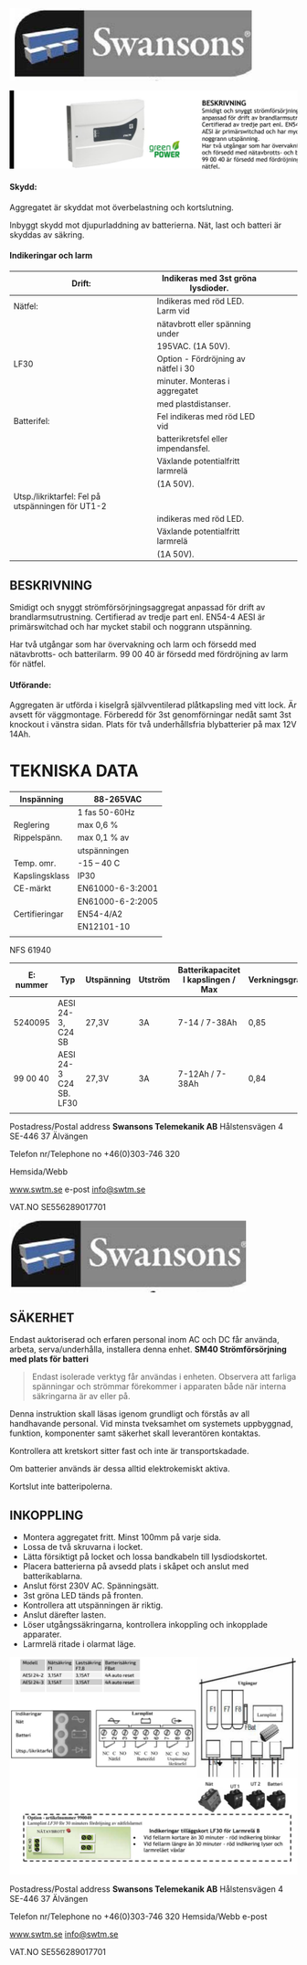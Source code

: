 ![](images/_page_0_Picture_1.jpeg)

![](images/_page_0_Picture_3.jpeg)

#### **Skydd**:

Aggregatet är skyddat mot överbelastning och kortslutning.

Inbyggt skydd mot djupurladdning av batterierna. Nät, last och batteri är skyddas av säkring.

#### **Indikeringar och larm**

| Drift:                                            | Indikeras med 3st gröna lysdioder.  |  |  |  |  |
|---------------------------------------------------|-------------------------------------|--|--|--|--|
| Nätfel:                                           | Indikeras med röd LED. Larm vid     |  |  |  |  |
|                                                   | nätavbrott eller spänning under     |  |  |  |  |
|                                                   | 195VAC. (1A 50V).                   |  |  |  |  |
| LF30                                              | Option - Fördröjning av nätfel i 30 |  |  |  |  |
|                                                   | minuter. Monteras i aggregatet      |  |  |  |  |
|                                                   | med plastdistanser.                 |  |  |  |  |
| Batterifel:                                       | Fel indikeras med röd LED vid       |  |  |  |  |
|                                                   | batterikretsfel eller impendansfel. |  |  |  |  |
|                                                   | Växlande potentialfritt larmrelä    |  |  |  |  |
|                                                   | (1A 50V).                           |  |  |  |  |
| Utsp./likriktarfel: Fel på utspänningen för UT1-2 |                                     |  |  |  |  |
|                                                   | indikeras med röd LED.              |  |  |  |  |
|                                                   | Växlande potentialfritt larmrelä    |  |  |  |  |
|                                                   | (1A 50V).                           |  |  |  |  |

## **BESKRIVNING**

Smidigt och snyggt strömförsörjningsaggregat anpassad för drift av brandlarmsutrustning. Certifierad av tredje part enl. EN54-4 AESI är primärswitchad och har mycket stabil och noggrann utspänning.

Har två utgångar som har övervakning och larm och försedd med nätavbrotts- och batterilarm. 99 00 40 är försedd med fördröjning av larm för nätfel.

#### **Utförande:**

Aggregaten är utförda i kiselgrå självventilerad plåtkapsling med vitt lock. Är avsett för väggmontage. Förberedd för 3st genomförningar nedåt samt 3st knockout i vänstra sidan. Plats för två underhållsfria blybatterier på max 12V 14Ah.

# **TEKNISKA DATA**

| Inspänning     | 88-265VAC        |
|----------------|------------------|
|                | 1 fas 50-60Hz    |
| Reglering      | max 0,6 %        |
| Rippelspänn.   | max 0,1 % av     |
|                | utspänningen     |
| Temp. omr.     | -15 – 40 C       |
| Kapslingsklass | IP30             |
| CE-märkt       | EN61000-6-3:2001 |
|                | EN61000-6-2:2005 |
| Certifieringar | EN54-4/A2        |
|                | EN12101-10       |
|                |                  |

NFS 61940

| E: nummer | Typ                    | Utspänning | Utström | Batterikapacitet<br>I kapslingen / Max | Verkningsgrad | Egenförbrukning<br>vid batteridrift | HxBxD           |
|-----------|------------------------|------------|---------|----------------------------------------|---------------|-------------------------------------|-----------------|
| 5240095   | AESI 24-3, C24 SB      | 27,3V      | 3A      | 7-14 / 7-38Ah                          | 0,85          | 75mA                                | 248 x 322 x 126 |
| 99 00 40  | AESI 24-3 C24 SB. LF30 | 27,3V      | 3A      | 7-12Ah / 7-38Ah                        | 0,84          | 75mA                                | 248 x 322 x 126 |
|           |                        |            |         |                                        |               |                                     |                 |

Postadress/Postal address **Swansons Telemekanik AB** Hålstensvägen 4 SE-446 37 Älvängen

Telefon nr/Telephone no +46(0)303-746 320

Hemsida/Webb

www.swtm.se e-post info@swtm.se

VAT.NO SE556289017701

![](images/_page_1_Picture_1.jpeg)

## SÄKERHET

Endast auktoriserad och erfaren personal inom AC och DC får använda, arbeta, serva/underhålla, installera denna enhet.  **SM40 Strömförsörjning med plats för batteri**

> Endast isolerade verktyg får användas i enheten. Observera att farliga spänningar och strömmar förekommer i apparaten både när interna säkringarna är av eller på.

Denna instruktion skall läsas igenom grundligt och förstås av all handhavande personal. Vid minsta tveksamhet om systemets uppbyggnad, funktion, komponenter samt säkerhet skall leverantören kontaktas.

Kontrollera att kretskort sitter fast och inte är transportskadade.

Om batterier används är dessa alltid elektrokemiskt aktiva.

Kortslut inte batteripolerna.

## INKOPPLING

- Montera aggregatet fritt. Minst 100mm på varje sida.
- Lossa de två skruvarna i locket.
- Lätta försiktigt på locket och lossa bandkabeln till lysdiodskortet.
- Placera batterierna på avsedd plats i skåpet och anslut med batterikablarna.
- Anslut först 230V AC. Spänningsätt.
- 3st gröna LED tänds på fronten.
- Kontrollera att utspänningen är riktig.
- Anslut därefter lasten.
- Löser utgångssäkringarna, kontrollera inkoppling och inkopplade apparater.
- Larmrelä ritade i olarmat läge.

![](images/_page_1_Figure_21.jpeg)

Postadress/Postal address **Swansons Telemekanik AB** Hålstensvägen 4 SE-446 37 Älvängen

Telefon nr/Telephone no +46(0)303-746 320 Hemsida/Webb e-post

www.swtm.se info@swtm.se

VAT.NO SE556289017701